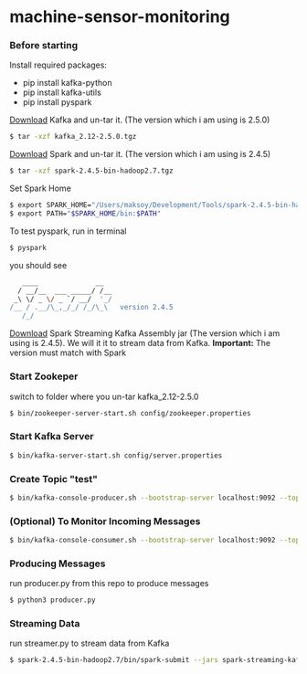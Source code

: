# machine-sensor-monitoring


### Before starting
Install required packages:
  - pip install kafka-python
  - pip install kafka-utils
  - pip install pyspark
 
[Download](https://kafka.apache.org/downloads.html) Kafka and un-tar it. (The version which i am using is 2.5.0)
```sh
$ tar -xzf kafka_2.12-2.5.0.tgz
```

[Download](https://spark.apache.org/downloads.html) Spark and un-tar it. (The version which i am using is 2.4.5)
```sh
$ tar -xzf spark-2.4.5-bin-hadoop2.7.tgz
```

Set Spark Home
```sh
$ export SPARK_HOME="/Users/maksoy/Development/Tools/spark-2.4.5-bin-hadoop2.7"
$ export PATH="$SPARK_HOME/bin:$PATH"
```

To test pyspark, run in terminal
```sh
$ pyspark
```
you should see
```sh
   ____              __
  / __/__  ___ _____/ /__
 _\ \/ _ \/ _ `/ __/  '_/
/__ / .__/\_,_/_/ /_/\_\   version 2.4.5
   /_/
```
[Download](https://mvnrepository.com/artifact/org.apache.spark/spark-streaming-kafka-0-8-assembly_2.11) Spark Streaming Kafka Assembly jar (The version which i am using is 2.4.5). We will it it to stream data from Kafka.
**Important:** The version must match with Spark


### Start Zookeper
switch to folder where you un-tar kafka_2.12-2.5.0 
```sh
$ bin/zookeeper-server-start.sh config/zookeeper.properties
```

### Start Kafka Server
```sh
$ bin/kafka-server-start.sh config/server.properties
```

### Create Topic "test"
```sh
$ bin/kafka-console-producer.sh --bootstrap-server localhost:9092 --topic test
```

### (Optional) To Monitor Incoming Messages
```sh
$ bin/kafka-console-consumer.sh --bootstrap-server localhost:9092 --topic test --from-beginning
```

### Producing Messages
run producer.py from this repo to produce messages
```sh
$ python3 producer.py
```

### Streaming Data
run streamer.py to stream data from Kafka
```sh
$ spark-2.4.5-bin-hadoop2.7/bin/spark-submit --jars spark-streaming-kafka-0-8-assembly_2.11-2.4.5.jar /Users/maksoy/git/machine-sensor-monitoring/src/steamer.py
```
